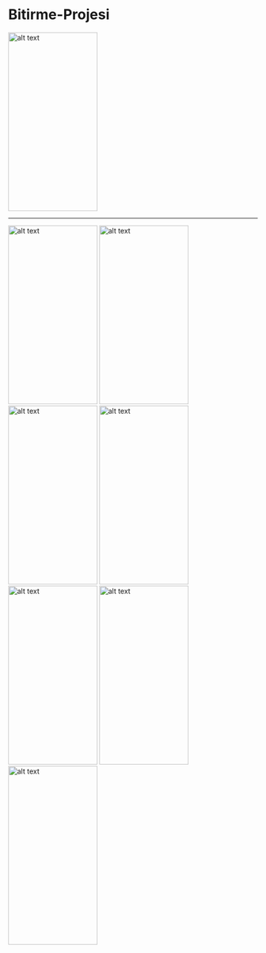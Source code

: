 # Bitirme-Projesi

<img src="https://github.com/turanayhan/Bitirme-Projesi/blob/main/proje%20g%C3%B6rselleri/1.png" alt="alt text" width="180" height="360">

---

<img src="https://github.com/turanayhan/Bitirme-Projesi/blob/main/proje%20g%C3%B6rselleri/2.png" alt="alt text" width="180" height="360">



<img src="https://github.com/turanayhan/Bitirme-Projesi/blob/main/proje%20g%C3%B6rselleri/3.png" alt="alt text" width="180" height="360">



<img src="https://github.com/turanayhan/Bitirme-Projesi/blob/main/proje%20g%C3%B6rselleri/4.png" alt="alt text" width="180" height="360">



<img src="https://github.com/turanayhan/Bitirme-Projesi/blob/main/proje%20g%C3%B6rselleri/5.png" alt="alt text" width="180" height="360">



<img src="https://github.com/turanayhan/Bitirme-Projesi/blob/main/proje%20g%C3%B6rselleri/6.png" alt="alt text" width="180" height="360">



<img src="https://github.com/turanayhan/Bitirme-Projesi/blob/main/proje%20g%C3%B6rselleri/7.png" alt="alt text" width="180" height="360">



<img src="https://github.com/turanayhan/Bitirme-Projesi/blob/main/proje%20g%C3%B6rselleri/8.png" alt="alt text" width="180" height="360">





